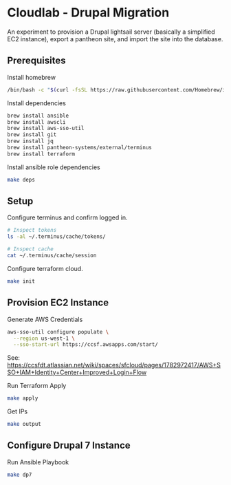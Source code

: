 # Cloudlab - Drupal Migration

An experiment to provision a Drupal lightsail server (basically a simplified EC2 instance), export a pantheon site, and import the site into the database.

## Prerequisites

Install homebrew


```sh
/bin/bash -c "$(curl -fsSL https://raw.githubusercontent.com/Homebrew/install/HEAD/install.sh)"
```

Install dependencies

```sh
brew install ansible
brew install awscli
brew install aws-sso-util
brew install git
brew install jq
brew install pantheon-systems/external/terminus
brew install terraform
```

Install ansible role dependencies

```sh
make deps
```

## Setup

Configure terminus and confirm logged in.

```sh
# Inspect tokens
ls -al ~/.terminus/cache/tokens/

# Inspect cache
cat ~/.terminus/cache/session
```

Configure terraform cloud.

```sh
make init
```

## Provision EC2 Instance

Generate AWS Credentials

```sh
aws-sso-util configure populate \
  --region us-west-1 \
  --sso-start-url https://ccsf.awsapps.com/start/
```

See: https://ccsfdt.atlassian.net/wiki/spaces/sfcloud/pages/1782972417/AWS+SSO+IAM+Identity+Center+Improved+Login+Flow

Run Terraform Apply

```sh
make apply
```

Get IPs

```sh
make output
```

## Configure Drupal 7 Instance

Run Ansible Playbook

```sh
make dp7
```
